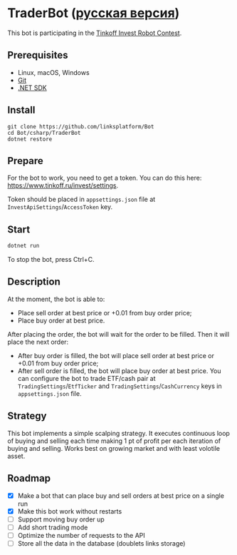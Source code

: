 # TraderBot ([русская версия](README.ru.md))

This bot is participating in the [Tinkoff Invest Robot Contest](https://github.com/Tinkoff/invest-robot-contest).

## Prerequisites
* Linux, macOS, Windows
* [Git](https://git-scm.com/downloads)
* [.NET SDK](https://dotnet.microsoft.com/download)

## Install
```
git clone https://github.com/linksplatform/Bot
cd Bot/csharp/TraderBot
dotnet restore
```

## Prepare

For the bot to work, you need to get a token. You can do this here: https://www.tinkoff.ru/invest/settings.

Token should be placed in `appsettings.json` file at `InvestApiSettings`/`AccessToken` key.

## Start
```sh
dotnet run
```
To stop the bot, press Ctrl+C.

## Description

At the moment, the bot is able to:
* Place sell order at best price or +0.01 from buy order price;
* Place buy order at best price.

After placing the order, the bot will wait for the order to be filled. Then it will place the next order:
* After buy order is filled, the bot will place sell order at best price or +0.01 from buy order price;
* After sell order is filled, the bot will place buy order at best price.
You can configure the bot to trade ETF/cash pair at `TradingSettings`/`EtfTicker` and `TradingSettings`/`CashCurrency` keys in `appsettings.json` file.

## Strategy

This bot implements a simple scalping strategy.
It executes continuous loop of buying and selling each time making 1 pt of profit per each iteration of buying and selling.
Works best on growing market and with least volotile asset.

## Roadmap
- [x] Make a bot that can place buy and sell orders at best price on a single run
- [x] Make this bot work without restarts
- [ ] Support moving buy order up
- [ ] Add short trading mode
- [ ] Optimize the number of requests to the API
- [ ] Store all the data in the database (doublets links storage)
